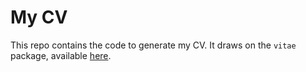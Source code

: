 # My CV

This repo contains the code to generate my CV. It draws on the `vitae` package, available [here](https://github.com/mitchelloharawild/vitae).
